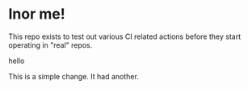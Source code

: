 # Inor me!

This repo exists to test out various CI related actions before they start operating in "real" repos.


hello

<!--

ponylang/action-testing@0.50.1

corral add github.com/ponylang/action-testing.git --version 0.50.1

other stuff

corral add github.com/ponylang/action-testing.git -v 0.50.1

-->

This is a simple change. It had another.

